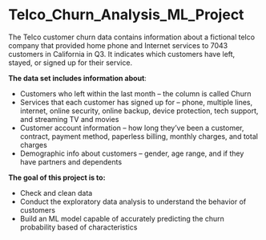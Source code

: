# Telco_Churn_Analysis_ML_Project

The Telco customer churn data contains information about a fictional telco company that provided home phone and Internet services to 7043 customers in California in Q3. It indicates which customers have left, stayed, or signed up for their service.

**The data set includes information about**:

- Customers who left within the last month – the column is called Churn
- Services that each customer has signed up for – phone, multiple lines, internet, online security, online backup, device protection, tech support, and streaming TV and movies
- Customer account information – how long they’ve been a customer, contract, payment method, paperless billing, monthly charges, and total charges
- Demographic info about customers – gender, age range, and if they have partners and dependents


**The goal of this project is to:**

- Check and clean data
- Conduct the exploratory data analysis to understand the behavior of customers
- Build an ML model capable of accurately predicting the churn probability based of characteristics
